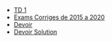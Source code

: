- [TD 1](https://github.com/DgrinderHZ/MIP/blob/master/Bases%20de%20num%C3%A9ration/S%C3%A9rie%20N%C2%B0%201.md)
- [Exams Corriges de 2015 a 2020](https://github.com/DgrinderHZ/MIP-LST-MA-/tree/master/Langage%20C/S1/SOLUTION%20EXAMENS%20S1%202020)
- [Devoir](https://github.com/DgrinderHZ/MIP/blob/master/Langage%20C/S1/Devoir.md)
- [Devoir Solution](https://github.com/DgrinderHZ/MIP/tree/master/Langage%20C/S1/Devoir%20-%20Solution)
   
   
